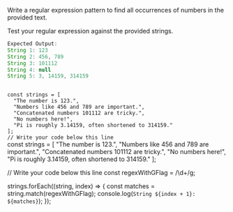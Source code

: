 Write a regular expression pattern to find all
occurrences of numbers in the provided text.

Test your regular expression against
the provided strings.

```js
Expected Output:
String 1: 123
String 2: 456, 789
String 3: 101112
String 4: null
String 5: 3, 14159, 314159
```

<codeblock language="javascript" type="exercise" testMode="fixedInput">
<code>
const strings = [
  "The number is 123.",
  "Numbers like 456 and 789 are important.",
  "Concatenated numbers 101112 are tricky.",
  "No numbers here!",
  "Pi is roughly 3.14159, often shortened to 314159."
];
// Write your code below this line
</code>
<solution>
const strings = [
  "The number is 123.",
  "Numbers like 456 and 789 are important.",
  "Concatenated numbers 101112 are tricky.",
  "No numbers here!",
  "Pi is roughly 3.14159, often shortened to 314159."
];

// Write your code below this line
const regexWithGFlag = /\d+/g;

strings.forEach((string, index) => {
  const matches = string.match(regexWithGFlag);
  console.log(`String ${index + 1}: ${matches}`);
});
</solution>
</codeblock>
